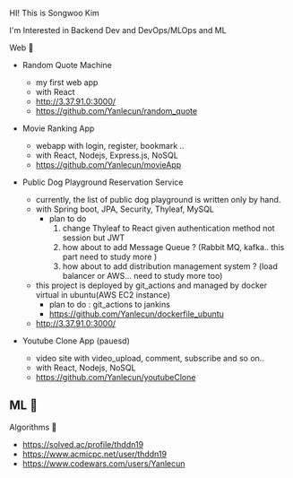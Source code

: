 HI! This is Songwoo Kim

I'm Interested in Backend Dev and DevOps/MLOps and ML

Web 🐥
- Random Quote Machine 
  - my first web app
  - with React
  - http://3.37.91.0:3000/
  - https://github.com/Yanlecun/random_quote
  
- Movie Ranking App
  - webapp with login, register, bookmark ..
  - with React, Nodejs, Express.js, NoSQL
  - https://github.com/Yanlecun/movieApp
 
- Public Dog Playground Reservation Service
  - currently, the list of public dog playground is written only by hand.
  - with Spring boot, JPA, Security, Thyleaf, MySQL
    - plan to do
      1. change Thyleaf to React given authentication method not session but JWT
      2. how about to add Message Queue ? (Rabbit MQ, kafka.. this part need to study more )
      3. how about to add distribution management system ? (load balancer or AWS... need to study more too)
  - this project is deployed by git_actions and managed by docker virtual in ubuntu(AWS EC2 instance)
    - plan to do : git_actions to jankins 
    - https://github.com/Yanlecun/dockerfile_ubuntu
  - http://3.37.91.0:3000/

 - Youtube Clone App (pauesd)
   - video site with video_upload, comment, subscribe and so on..
   - with React, Nodejs, NoSQL
   - https://github.com/Yanlecun/youtubeClone

ML 🐣
- 

Algorithms 🐣
- https://solved.ac/profile/thddn19
- https://www.acmicpc.net/user/thddn19
- https://www.codewars.com/users/Yanlecun
